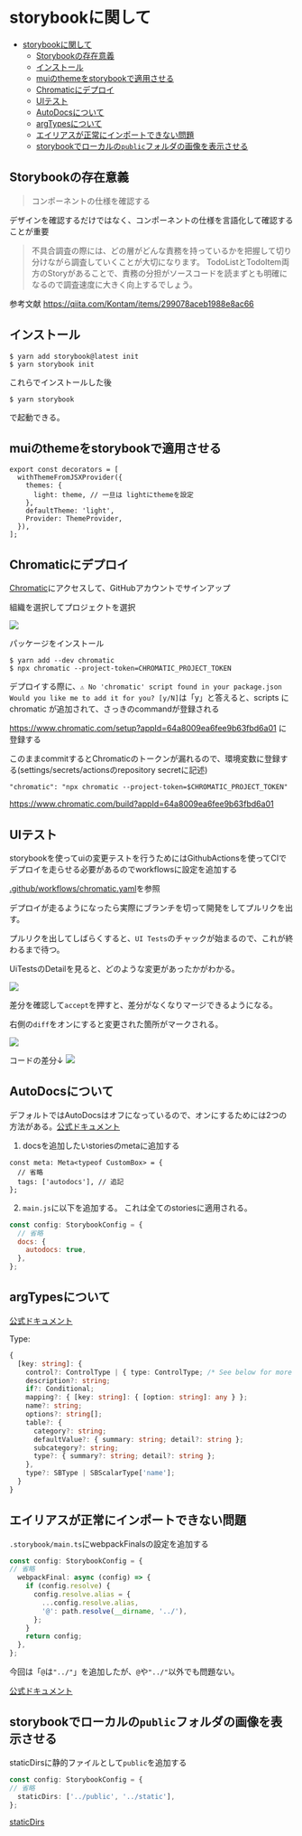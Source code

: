 # storybookに関して

- [storybookに関して](#storybookに関して)
  - [Storybookの存在意義](#storybookの存在意義)
  - [インストール](#インストール)
  - [muiのthemeをstorybookで適用させる](#muiのthemeをstorybookで適用させる)
  - [Chromaticにデプロイ](#chromaticにデプロイ)
  - [UIテスト](#uiテスト)
  - [AutoDocsについて](#autodocsについて)
  - [argTypesについて](#argtypesについて)
  - [エイリアスが正常にインポートできない問題](#エイリアスが正常にインポートできない問題)
  - [storybookでローカルの`public`フォルダの画像を表示させる](#storybookでローカルのpublicフォルダの画像を表示させる)


## Storybookの存在意義

> コンポーネントの仕様を確認する

デザインを確認するだけではなく、コンポーネントの仕様を言語化して確認することが重要

>不具合調査の際には、どの層がどんな責務を持っているかを把握して切り分けながら調査していくことが大切になります。
TodoListとTodoItem両方のStoryがあることで、責務の分担がソースコードを読まずとも明確になるので調査速度に大きく向上するでしょう。

参考文献
https://qiita.com/Kontam/items/299078aceb1988e8ac66

## インストール

```
$ yarn add storybook@latest init
$ yarn storybook init
```

これらでインストールした後

```
$ yarn storybook
```

で起動できる。

## muiのthemeをstorybookで適用させる

```ts:.storybook/preview.tsx
export const decorators = [
  withThemeFromJSXProvider({
    themes: {
      light: theme, // 一旦は lightにthemeを設定
    },
    defaultTheme: 'light',
    Provider: ThemeProvider,
  }),
];
```

## Chromaticにデプロイ

[Chromatic](https://www.chromatic.com/?utm_source=storybook_website&utm_medium=link&utm_campaign=storybook)にアクセスして、GitHubアカウントでサインアップ

組織を選択してプロジェクトを選択

![](public/chromatic.png)

パッケージをインストール

```
$ yarn add --dev chromatic
$ npx chromatic --project-token=CHROMATIC_PROJECT_TOKEN
```

デプロイする際に、`⚠ No 'chromatic' script found in your package.json
Would you like me to add it for you? [y/N]`は「y」と答えると、scripts に chromatic が追加されて、さっきのcommandが登録される

https://www.chromatic.com/setup?appId=64a8009ea6fee9b63fbd6a01 に登録する

このままcommitするとChromaticのトークンが漏れるので、環境変数に登録する(settings/secrets/actionsのrepository secretに記述)

```
"chromatic": "npx chromatic --project-token=$CHROMATIC_PROJECT_TOKEN"
```

https://www.chromatic.com/build?appId=64a8009ea6fee9b63fbd6a01

## UIテスト

storybookを使ってuiの変更テストを行うためにはGithubActionsを使ってCIでデプロイを走らせる必要があるのでworkflowsに設定を追加する

[.github/workflows/chromatic.yaml](https://github.com/u-Hoshi/ui-library-1/blob/main/.github/workflows/chromatic.yaml)を参照

デプロイが走るようになったら実際にブランチを切って開発をしてプルリクを出す。

プルリクを出してしばらくすると、`UI Tests`のチャックが始まるので、これが終わるまで待つ。

UiTestsのDetailを見ると、どのような変更があったかがわかる。

![](public/storybookUiTest.png)

差分を確認して`accept`を押すと、差分がなくなりマージできるようになる。

右側の`diff`をオンにすると変更された箇所がマークされる。

![](public/chromaticdiff.png)

コードの差分↓
![](public/githubdiff.png)

## AutoDocsについて

デフォルトではAutoDocsはオフになっているので、オンにするためには2つの方法がある。[公式ドキュメント](https://storybook.js.org/blog/storybook-7-docs/#:~:text=Autodocs%20is%20now%20opt%2Din)

1. docsを追加したいstoriesのmetaに追加する

```tsx
const meta: Meta<typeof CustomBox> = {
  // 省略
  tags: ['autodocs'], // 追記
};
```

2. `main.js`に以下を追加する。
   これは全てのstoriesに適用される。

```js:.storybook/main.js
const config: StorybookConfig = {
  // 省略
  docs: {
    autodocs: true,
  },
};

```

## argTypesについて

[公式ドキュメント](https://storybook.js.org/docs/react/api/arg-types)

Type:

```ts
{
  [key: string]: {
    control?: ControlType | { type: ControlType; /* See below for more */ };
    description?: string;
    if?: Conditional;
    mapping?: { [key: string]: { [option: string]: any } };
    name?: string;
    options?: string[];
    table?: {
      category?: string;
      defaultValue?: { summary: string; detail?: string };
      subcategory?: string;
      type?: { summary?: string; detail?: string };
    },
    type?: SBType | SBScalarType['name'];
  }
}
```

## エイリアスが正常にインポートできない問題

`.storybook/main.ts`にwebpackFinalsの設定を追加する

```ts:.storybook/main.ts
const config: StorybookConfig = {
// 省略
  webpackFinal: async (config) => {
    if (config.resolve) {
      config.resolve.alias = {
        ...config.resolve.alias,
        '@': path.resolve(__dirname, '../'),
      };
    }
    return config;
  },
};
```

今回は「`@`は`"../"`」を追加したが、`@`や`"../"`以外でも問題ない。

[公式ドキュメント](https://storybook.js.org/docs/react/builders/webpack#troubleshooting)

## storybookでローカルの`public`フォルダの画像を表示させる

staticDirsに静的ファイルとして`public`を追加する

```ts:.storybook/main.ts
const config: StorybookConfig = {
// 省略
  staticDirs: ['../public', '../static'],
};
```

[staticDirs](https://storybook.js.org/docs/react/api/main-config-static-dirs)
